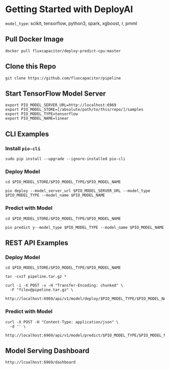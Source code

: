 # Getting Started with DeployAI 
`model_type`: scikit, tensorflow, python3, spark, xgboost, r, pmml

## Pull Docker Image 
```
docker pull fluxcapacitor/deploy-predict-cpu:master
```

## Clone this Repo
```
git clone https://github.com/fluxcapacitor/pipeline
```

## Start TensorFlow Model Server
```
export PIO_MODEL_SERVER_URL=http://localhost:6969
export PIO_MODEL_STORE=[/absolute/path/to/this/repo/]/samples
export PIO_MODEL_TYPE=tensorflow
export PIO_MODEL_NAME=linear
```

## CLI Examples
### Install `pio-cli`
```
sudo pip install --upgrade --ignore-installed pio-cli
```

### Deploy Model
```
cd $PIO_MODEL_STORE/$PIO_MODEL_TYPE/$PIO_MODEL_NAME 

pio deploy --model_server_url $PIO_MODEL_SERVER_URL --model_type $PIO_MODEL_TYPE --model_name $PIO_MODEL_NAME
```

### Predict with Model
```
cd $PIO_MODEL_STORE/$PIO_MODEL_TYPE/$PIO_MODEL_NAME

pio predict y--model_type $PIO_MODEL_TYPE --model_name $PIO_MODEL_NAME
```

## REST API Examples
### Deploy Model
```
cd $PIO_MODEL_STORE/$PIO_MODEL_TYPE/$PIO_MODEL_NAME

tar -cvzf pipeline.tar.gz *
```
```
curl -i -X POST -v -H "Transfer-Encoding: chunked" \
  -F "file=@pipeline.tar.gz" \
  http://localhost:6969/api/v1/model/deploy/$PIO_MODEL_TYPE/$PIO_MODEL_NAME
```
### Predict with Model
```
curl -X POST -H "Content-Type: application/json" \
  -d '' \
  http://localhost:6969/api/v1/model/predict/$PIO_MODEL_TYPE/$PIO_MODEL_NAME
```

## Model Serving Dashboard
```
http://lcoalhost:6969/dashboard
```
